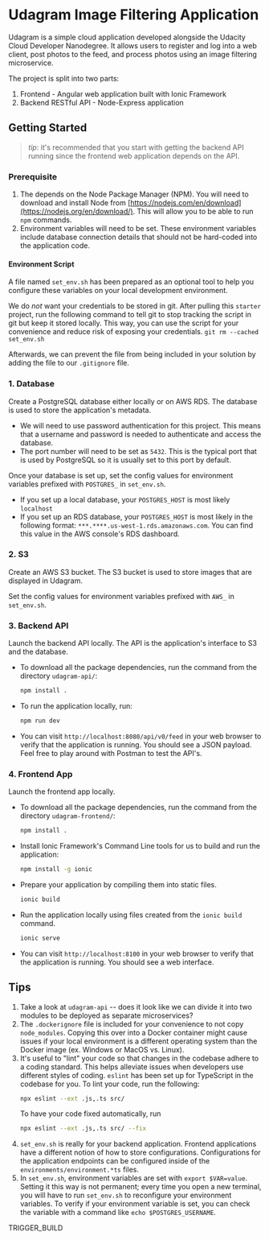 # Udagram Image Filtering Application

Udagram is a simple cloud application developed alongside the Udacity Cloud Developer Nanodegree. It allows users to register and log into a web client, post photos to the feed, and process photos using an image filtering microservice.

The project is split into two parts:

1. Frontend - Angular web application built with Ionic Framework
2. Backend RESTful API - Node-Express application

## Getting Started

> _tip_: it's recommended that you start with getting the backend API running since the frontend web application depends on the API.

### Prerequisite

1. The depends on the Node Package Manager (NPM). You will need to download and install Node from [https://nodejs.com/en/download](https://nodejs.org/en/download/). This will allow you to be able to run `npm` commands.
2. Environment variables will need to be set. These environment variables include database connection details that should not be hard-coded into the application code.

#### Environment Script

A file named `set_env.sh` has been prepared as an optional tool to help you configure these variables on your local development environment.

We do _not_ want your credentials to be stored in git. After pulling this `starter` project, run the following command to tell git to stop tracking the script in git but keep it stored locally. This way, you can use the script for your convenience and reduce risk of exposing your credentials.
`git rm --cached set_env.sh`

Afterwards, we can prevent the file from being included in your solution by adding the file to our `.gitignore` file.

### 1. Database

Create a PostgreSQL database either locally or on AWS RDS. The database is used to store the application's metadata.

- We will need to use password authentication for this project. This means that a username and password is needed to authenticate and access the database.
- The port number will need to be set as `5432`. This is the typical port that is used by PostgreSQL so it is usually set to this port by default.

Once your database is set up, set the config values for environment variables prefixed with `POSTGRES_` in `set_env.sh`.

- If you set up a local database, your `POSTGRES_HOST` is most likely `localhost`
- If you set up an RDS database, your `POSTGRES_HOST` is most likely in the following format: `***.****.us-west-1.rds.amazonaws.com`. You can find this value in the AWS console's RDS dashboard.

### 2. S3

Create an AWS S3 bucket. The S3 bucket is used to store images that are displayed in Udagram.

Set the config values for environment variables prefixed with `AWS_` in `set_env.sh`.

### 3. Backend API

Launch the backend API locally. The API is the application's interface to S3 and the database.

- To download all the package dependencies, run the command from the directory `udagram-api/`:
  ```bash
  npm install .
  ```
- To run the application locally, run:
  ```bash
  npm run dev
  ```
- You can visit `http://localhost:8080/api/v0/feed` in your web browser to verify that the application is running. You should see a JSON payload. Feel free to play around with Postman to test the API's.

### 4. Frontend App

Launch the frontend app locally.

- To download all the package dependencies, run the command from the directory `udagram-frontend/`:
  ```bash
  npm install .
  ```
- Install Ionic Framework's Command Line tools for us to build and run the application:
  ```bash
  npm install -g ionic
  ```
- Prepare your application by compiling them into static files.
  ```bash
  ionic build
  ```
- Run the application locally using files created from the `ionic build` command.
  ```bash
  ionic serve
  ```
- You can visit `http://localhost:8100` in your web browser to verify that the application is running. You should see a web interface.

## Tips

1. Take a look at `udagram-api` -- does it look like we can divide it into two modules to be deployed as separate microservices?
2. The `.dockerignore` file is included for your convenience to not copy `node_modules`. Copying this over into a Docker container might cause issues if your local environment is a different operating system than the Docker image (ex. Windows or MacOS vs. Linux).
3. It's useful to "lint" your code so that changes in the codebase adhere to a coding standard. This helps alleviate issues when developers use different styles of coding. `eslint` has been set up for TypeScript in the codebase for you. To lint your code, run the following:
   ```bash
   npx eslint --ext .js,.ts src/
   ```
   To have your code fixed automatically, run
   ```bash
   npx eslint --ext .js,.ts src/ --fix
   ```
4. `set_env.sh` is really for your backend application. Frontend applications have a different notion of how to store configurations. Configurations for the application endpoints can be configured inside of the `environments/environment.*ts` files.
5. In `set_env.sh`, environment variables are set with `export $VAR=value`. Setting it this way is not permanent; every time you open a new terminal, you will have to run `set_env.sh` to reconfigure your environment variables. To verify if your environment variable is set, you can check the variable with a command like `echo $POSTGRES_USERNAME`.

TRIGGER_BUILD
